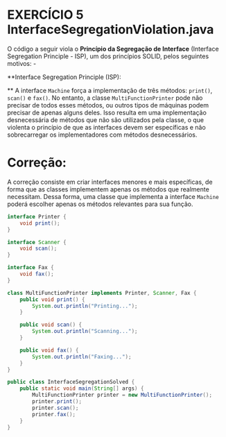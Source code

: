 # **EXERCÍCIO 5 InterfaceSegregationViolation.java** 

O código a seguir viola o **Princípio da Segregação de Interface** (Interface Segregation Principle - ISP), um dos princípios SOLID, pelos seguintes motivos: - 

**Interface Segregation Principle (ISP):

** A interface `Machine` força a implementação de três métodos: `print()`, `scan()` e `fax()`. No entanto, a classe `MultiFunctionPrinter` pode não precisar de todos esses métodos, ou outros tipos de máquinas podem precisar de apenas alguns deles. Isso resulta em uma implementação desnecessária de métodos que não são utilizados pela classe, o que violenta o princípio de que as interfaces devem ser específicas e não sobrecarregar os implementadores com métodos desnecessários.

# **Correção:**

A correção consiste em criar interfaces menores e mais específicas, de forma que as classes implementem apenas os métodos que realmente necessitam. Dessa forma, uma classe que implementa a interface `Machine` poderá escolher apenas os métodos relevantes para sua função. 

```java 
interface Printer {
    void print();
}

interface Scanner {
    void scan();
}

interface Fax {
    void fax();
}

class MultiFunctionPrinter implements Printer, Scanner, Fax {
    public void print() {
        System.out.println("Printing...");
    }

    public void scan() {
        System.out.println("Scanning...");
    }

    public void fax() {
        System.out.println("Faxing...");
    }
}

public class InterfaceSegregationSolved {
    public static void main(String[] args) {
        MultiFunctionPrinter printer = new MultiFunctionPrinter();
        printer.print();
        printer.scan();
        printer.fax();
    }
}
```

